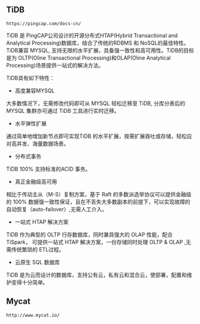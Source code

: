 ## TiDB ##

    https://pingcap.com/docs-cn/

TiDB 是 PingCAP公司设计的开源分布式HTAP(Hybrid Transactional and Analytical Processing)数据库，结合了传统的RDBMS 和  NoSQL的最佳特性。TiDB兼容 MYSQL, 支持无限的水平扩展，具备强一致性和高可用性。TiDB的目标是为 OLTP(Oline Transactional Processing)和OLAP(Oline Analytical Processing)场景提供一站式的解决方法。

TiDB具有如下特性：

- 高度兼容MYSQL 

大多数情况下，无需修改代码即可从 MYSQL 轻松迁移至 TiDB, 分库分表后的 MYSQL 集群亦可通过 TiDB 工具进行实时迁移。

- 水平弹性扩展

通过简单地增加新节点即可实现TiDB 的水平扩展，按需扩展吞吐或存储，轻松应对高并发、海量数据场景。


- 分布式事务

TiDB 100% 支持标准的ACID 事务。

- 真正金融级高可用

相比于传动主从（M-S）复制方案，基于 Raft 的多数派选举协议可以提供金融级的 100% 数据强一致性保证，且在不丢失大多数副本的前提下，可以实现故障的自动恢复（auto-failover）,无需人工介入。

- 一站式 HTAP 解决方案

TiDB 作为典型的 OLTP 行存数据库，同时兼具强大的 OLAP 性能，配合 TiSpark， 可提供一站式 HTAP 解决方案，一份存储同时处理 OLTP & OLAP ,无需传统繁琐的 ETL过程。

- 云原生 SQL 数据库

TiDB 是为云而设计的数据库，支持公有云，私有云和混合云，使部署，配置和维护变得十分简单。


## Mycat ##

    http://www.mycat.io/
